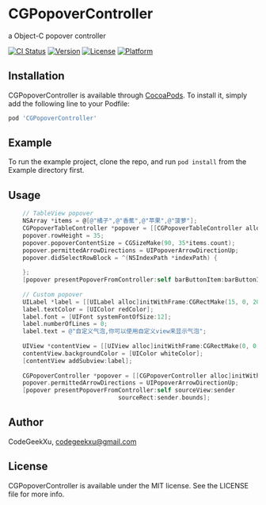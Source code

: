 # CGPopoverController
a Object-C popover controller

[![CI Status](https://img.shields.io/travis/CodeGeekXu/CGSegmentBar.svg?style=flat)](https://travis-ci.org/CodeGeekXu/CGSegmentBar)
[![Version](https://img.shields.io/cocoapods/v/CGSegmentBar.svg?style=flat)](https://cocoapods.org/pods/CGPopoverController)
[![License](https://img.shields.io/cocoapods/l/CGSegmentBar.svg?style=flat)](https://cocoapods.org/pods/CGPopoverController)
[![Platform](https://img.shields.io/cocoapods/p/CGSegmentBar.svg?style=flat)](https://cocoapods.org/pods/CGPopoverController)

## Installation

CGPopoverController is available through [CocoaPods](https://cocoapods.org). To install
it, simply add the following line to your Podfile:

```ruby
pod 'CGPopoverController'
```

## Example

To run the example project, clone the repo, and run `pod install` from the Example directory first.

## Usage

```objective-c
    // TableView popover
    NSArray *items = @[@"橘子",@"香蕉",@"苹果",@"菠萝"];
    CGPopoverTableController *popover = [[CGPopoverTableController alloc]initWithItems:items];
    popover.rowHeight = 35;
    popover.popoverContentSize = CGSizeMake(90, 35*items.count);
    popover.permittedArrowDirections = UIPopoverArrowDirectionUp;
    popover.didSelectRowBlock = ^(NSIndexPath *indexPath) {
        
    };
    [popover presentPopoverFromController:self barButtonItem:barButtonItem];
    
    // Custom popover
    UILabel *label = [[UILabel alloc]initWithFrame:CGRectMake(15, 0, 200, 45)];
    label.textColor = [UIColor redColor];
    label.font = [UIFont systemFontOfSize:12];
    label.numberOfLines = 0;
    label.text = @"自定义气泡,你可以使用自定义view来显示气泡";
    
    UIView *contentView = [[UIView alloc]initWithFrame:CGRectMake(0, 0, 230, 45)];
    contentView.backgroundColor = [UIColor whiteColor];
    [contentView addSubview:label];
    
    CGPopoverController *popover = [[CGPopoverController alloc]initWithContentView:contentView];
    popover.permittedArrowDirections = UIPopoverArrowDirectionUp;
    [popover presentPopoverFromController:self sourceView:sender
                               sourceRect:sender.bounds];
```

## Author

CodeGeekXu, codegeekxu@gmail.com

## License

CGPopoverController is available under the MIT license. See the LICENSE file for more info.

